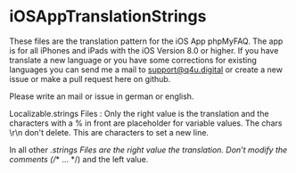 # iOSAppTranslationStrings

These files are the translation pattern for the iOS App phpMyFAQ. The app is for all iPhones and iPads with the iOS Version 8.0 or higher. If you have translate a new language or you have some corrections for existing languages you can send me a mail to support@q4u.digital or create a new issue or make a pull request here on github.

Please write an mail or issue in german or english.

Localizable.strings Files :
Only the right value is the translation and the characters with a % in front are placeholder for variable values. The chars \r\n don't delete. This are characters to set a new line.

In all other *.strings Files are the right value the translation. Don’t modify the comments (/** ... */) and the left value.
